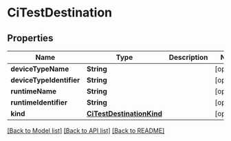 # CiTestDestination

## Properties
Name | Type | Description | Notes
------------ | ------------- | ------------- | -------------
**deviceTypeName** | **String** |  | [optional] 
**deviceTypeIdentifier** | **String** |  | [optional] 
**runtimeName** | **String** |  | [optional] 
**runtimeIdentifier** | **String** |  | [optional] 
**kind** | [**CiTestDestinationKind**](CiTestDestinationKind.md) |  | [optional] 

[[Back to Model list]](../README.md#documentation-for-models) [[Back to API list]](../README.md#documentation-for-api-endpoints) [[Back to README]](../README.md)


